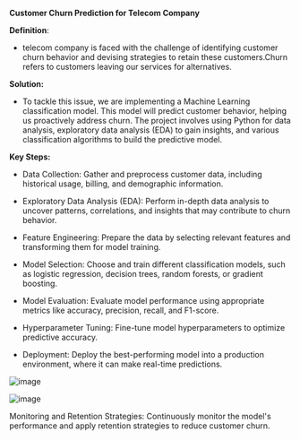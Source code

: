 **Customer Churn Prediction for Telecom Company**

**Definition**:

- telecom company is faced with the challenge of identifying customer churn behavior and devising strategies to retain these customers.Churn refers to customers leaving our services for alternatives.

**Solution:**
- To tackle this issue, we are implementing a Machine Learning classification model. This model will predict customer behavior, helping us proactively address churn. The project involves using Python for data analysis, exploratory data analysis (EDA) to gain insights, and various classification algorithms to build the predictive model.

**Key Steps:**

  - Data Collection: Gather and preprocess customer data, including historical usage, billing, and demographic information.

  - Exploratory Data Analysis (EDA): Perform in-depth data analysis to uncover patterns, correlations, and insights that may contribute to churn behavior.

  - Feature Engineering: Prepare the data by selecting relevant features and transforming them for model training.

  - Model Selection: Choose and train different classification models, such as logistic regression, decision trees, random forests, or gradient boosting.

  - Model Evaluation: Evaluate model performance using appropriate metrics like accuracy, precision, recall, and F1-score.

  - Hyperparameter Tuning: Fine-tune model hyperparameters to optimize predictive accuracy.

  - Deployment: Deploy the best-performing model into a production environment, where it can make real-time predictions.

  ![image](https://github.com/MihirDavada/Churn-Prediction/assets/101976200/8817a25e-b0f3-411f-b85d-eb0b450bfdc5)

  ![image](https://github.com/MihirDavada/Churn-Prediction/assets/101976200/3a3bdc51-fc16-47c0-b7e5-97f8d56c4ccd)

Monitoring and Retention Strategies: Continuously monitor the model's performance and apply retention strategies to reduce customer churn.
